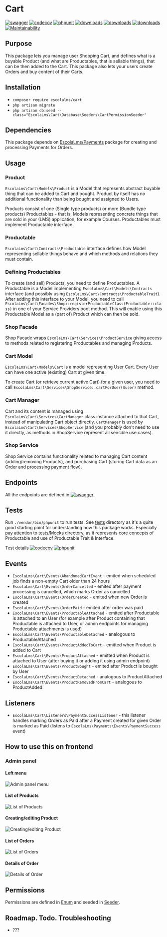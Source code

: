 # Cart

[![swagger](https://img.shields.io/badge/documentation-swagger-green)](https://escolalms.github.io/Cart/)
[![codecov](https://codecov.io/gh/EscolaLMS/cart/branch/main/graph/badge.svg?token=NRAN4R8AGZ)](https://codecov.io/gh/EscolaLMS/cart)
[![phpunit](https://github.com/EscolaLMS/cart/actions/workflows/test.yml/badge.svg)](https://github.com/EscolaLMS/cart/actions/workflows/test.yml)
[![downloads](https://img.shields.io/packagist/dt/escolalms/cart)](https://packagist.org/packages/escolalms/cart)
[![downloads](https://img.shields.io/packagist/v/escolalms/cart)](https://packagist.org/packages/escolalms/cart)
[![downloads](https://img.shields.io/packagist/l/escolalms/cart)](https://packagist.org/packages/escolalms/cart)
[![Maintainability](https://api.codeclimate.com/v1/badges/b8c8aa16976961f670b4/maintainability)](https://codeclimate.com/github/EscolaLMS/Cart/maintainability)

## Purpose

This package lets you manage user Shopping Cart, and defines what is a buyable Product (and what are Productables, that is sellable things), that can be then added to the Cart.
This package also lets your users create Orders and buy content of their Carts.

## Installation

- `composer require escolalms/cart`
- `php artisan migrate`
- `php artisan db:seed --class="EscolaLms\Cart\Database\Seeders\CartPermissionSeeder"`

## Dependencies

This package depends on [EscolaLms/Payments](https://github.com/EscolaLMS/Payments) package for creating and processing Payments for Orders.

## Usage

### Product

`EscolaLms\Cart\Models\Product` is a Model that represents abstract buyable thing that can be added to Cart and bought. Product by itself has no additional functionality than being bought and assigned to Users.

Products consist of one (Single type products) or more (Bundle type products) Productables - that is, Models representing concrete things that are sold in your (LMS) application, for example Courses.
Productables must implement Productable interface.

### Productable

`EscolaLms\Cart\Contracts\Productable` interface defines how Model representing sellable things behave and which methods and relations they must contain.

### Defining Productables

To create (and sell) Products, you need to define Productables. A Productable is a Model implementing `EscolaLms\Cart\Models\Contracts` interface (and possibly using `EscolaLms\Cart\Contracts\ProductableTrait`). After adding this interface to your Model, you need to call `EscolaLms\Cart\Facades\Shop::registerProductableClass(Productable::class)` in one of your Service Providers boot method. This will enable using this Productable Model as a (part of) Product which can then be sold.

### Shop Facade

Shop Facade wraps `EscolaLms\Cart\Services\ProductService` giving access to methods related to registering Productables and managing Products.

### Cart Model

`EscolaLms\Cart\Models\Cart` is a model representing User Cart. Every User can have one active (existing) Cart at given time.

To create Cart (or retrieve current active Cart) for a given user, you need to call `EscolaLms\Cart\Services\ShopService::cartForUser($user)` method.

### Cart Manager

Cart and its content is managed using `EscolaLms\Cart\Services\CartManager` class instance attached to that Cart, instead of manipulating Cart object directly.
`CartManager` is used by `EscolaLms\Cart\Services\ShopService` (and you probably don't need to use it directly, as methods in ShopService represent all sensible use cases).

### Shop Service

Shop Service contains functionality related to managing Cart content (adding/removing Products), and purchasing Cart (storing Cart data as an Order and processing payment flow).

## Endpoints

All the endpoints are defined in [![swagger](https://img.shields.io/badge/documentation-swagger-green)](https://escolalms.github.io/cart/).

## Tests

Run `./vendor/bin/phpunit` to run tests. See [tests](tests) directory as it's a quite good starting point for understanding how this package works.
Especially pay attention to [tests/Mocks](tests/Mocks) directory, as it represents core concepts of Productable and use of Productable Trait & Interface.

Test details [![codecov](https://codecov.io/gh/EscolaLMS/cart/branch/main/graph/badge.svg?token=NRAN4R8AGZ)](https://codecov.io/gh/EscolaLMS/cart) [![phpunit](https://github.com/EscolaLMS/cart/actions/workflows/test.yml/badge.svg)](https://github.com/EscolaLMS/cart/actions/workflows/test.yml)

## Events

- `EscolaLms\Cart\Events\AbandonedCartEvent` - emited when scheduled job finds a non-empty Cart older than 24 hours
- `EscolaLms\Cart\Events\OrderCancelled` - emited after payment processing is cancelled, which marks Order as cancelled
- `EscolaLms\Cart\Events\OrderCreated` - emited when new Order is created
- `EscolaLms\Cart\Events\OrderPaid` - emited after order was paid
- `EscolaLms\Cart\Events\ProductableAttached` - emited after Productable is attached to an User (for example after Product containing that Productable is attached to User, or admin endpoints for managing Productable attachments is used)
- `EscolaLms\Cart\Events\ProductableDetached` - analogous to ProductableAttached
- `EscolaLms\Cart\Events\ProductAddedToCart` - emitted when Product is added to Cart
- `EscolaLms\Cart\Events\ProductAttached` - emitted when Product is attached to User (after buying it or adding it using admin endpoint)
- `EscolaLms\Cart\Events\ProductBought` - emited after Product is bought by User
- `EscolaLms\Cart\Events\ProductDetached` - analogous to ProductAttached
- `EscolaLms\Cart\Events\ProductRemovedFromCart` - analogous to ProductAdded

## Listeners

- `EscolaLms\Cart\Listeners\PaymentSuccessListener` - this listener handles marking Orders as Paid after a Payment created for given Order is marked as Paid (listens to `EscolaLms\Payments\Events\PaymentSuccess` event)

## How to use this on frontend

### Admin panel

#### **Left menu**

![Admin panel menu](docs/menu.png "Admin panel menu")

#### **List of Products**

![List of Products](docs/products-list.png "List of Products")

#### **Creating/editing Product**

![Creating/editing Product](docs/products-edit.png "Creating/editing Product")

#### **List of Orders**

![List of Orders](docs/orders-list.png "List of Orders")

#### **Details of Order**

![Details of Order](docs/orders-details.png "Details of Order")

## Permissions

Permissions are defined in [Enum](src/Enums/CartPermissionsEnum.php) and seeded in [Seeder](database/seeders/CartPermissionSeeder.php).

## Roadmap. Todo. Troubleshooting

- ???
